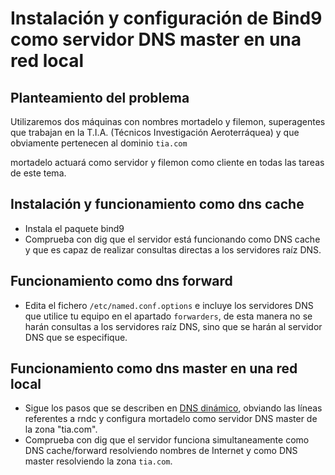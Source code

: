 # Instalación y configuración de Bind9 como servidor DNS master en una red local

## Planteamiento del problema

Utilizaremos dos máquinas con nombres mortadelo y filemon, superagentes que trabajan en la T.I.A. (Técnicos Investigación Aeroterráquea) y que obviamente pertenecen al dominio `tia.com`

mortadelo actuará como servidor y filemon como cliente en todas las tareas de este tema.

## Instalación y funcionamiento como dns cache

* Instala el paquete bind9
* Comprueba con dig que el servidor está funcionando como DNS cache y que es capaz de realizar consultas directas a los servidores raíz DNS.

## Funcionamiento como dns forward

* Edita el fichero `/etc/named.conf.options` e incluye los servidores DNS que utilice tu equipo en el apartado `forwarders`, de esta manera no se harán consultas a los servidores raíz DNS, sino que se harán al servidor DNS que se especifique.

## Funcionamiento como dns master en una red local

* Sigue los pasos que se describen en [DNS dinámico](http://albertomolina.wordpress.com/2008/11/14/dns-dinamico/), obviando las líneas referentes a rndc y configura mortadelo como servidor DNS master de la zona "tia.com".
* Comprueba con dig que el servidor funciona simultaneamente como DNS cache/forward resolviendo nombres de Internet y como DNS master resolviendo la zona `tia.com`.